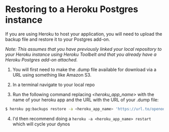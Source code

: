 # Restoring to a Heroku Postgres instance
If you are using Heroku to host your application, you will need to upload the backup file and restore it to your Postgres add-on.

*Note: This assumes that you have previously linked your local repository to your Heroku instance using Heroku Toolbelt and that you already have a Heroku Postgres add-on attached.*

1. You will first need to make the .dump file available for download via a URL using something like Amazon S3.

2. In a terminal navigate to your local repo

3. Run the following command replacing *<heroku_app_name>* with the name of your heroku app and the URL with the URL of your .dump file:

```bash
$ heroku pg:backups restore -a <heroku_app_name> 'https://url.to/openods.dump' DATABASE_URL
```

4. I'd then recommend doing a `heroku -a <heroku_app_name> restart` which will cycle your dynos
